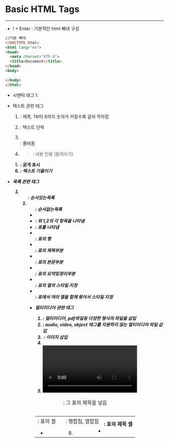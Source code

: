 
# Basic HTML Tags

***

* ! + Enter : 기본적인 html 뼈대 구성

```html
//기본 뼈대
<!DOCTYPE html>
<html lang="en">
<head>
  <meta charset="UTF-8">
  <title>Document</title>
</head>
<body>
  
</body>
</html>
```

* 시멘틱 태그
  1. 

* 텍스트 관련 태그
  1. <hn> : 제목, 1부터 6까지 숫자가 커질수록 글자 작아짐
  2. <p> : 텍스트 단락
  3. <br> : 줄바꿈
  4. <blockquote> : 내용 인용 (들여쓰기)
  5. <strong> : 굵게 표시
  6. <i> : 텍스트 기울이기

* 목록 관련 태그
  1. <ol> : 순서있는목록
  2. <ul> : 순서없는목록
  3. <li> : 위 1,2의 각 항목을 나타냄
  4. <table> : 표를 나타냄
  5. <caption> : 그 표의 제목을 넣음
  6. <tr> : 표의 행
  7. <td> : 표의 셀
    * <td rowspan=""> <td colspan=""> : 행합침, 열합침
  8. <th> : 표의 제목 셀
  9. <thead> : 표의 제목부분
  10. <tbody> : 표의 본문부분
  11. <tfoot> : 표의 요약및정리부분
  12. <col> : 표의 열의 스타일 지정
  13. <colgroup> : 표에서 여러 열을 함께 묶어서 스타일 지정

* 멀티미디어 관련 태그
  1. <object> : 멀티미디어, pdf파일등 다양한 형식의 파일을 삽입
  2. <embed> : audio, video, object 태그를 지원하지 않는 멀티미디어 파일 삽입
  3. <img> : 이미지 삽입
  4. <audio> : 오디오 삽입
  5. <video> : 비디오 삽입



